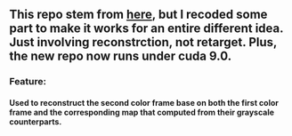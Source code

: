 ## This repo stem from [here](https://github.com/matthew-cox/PatchMatch-CUDA), but I recoded some part to make it works for an entire different idea. Just involving reconstrction, not retarget. Plus, the new repo now runs under cuda 9.0.


### Feature:
#### Used to reconstruct the second color frame base on both the first color frame and the corresponding map that computed from their grayscale counterparts.
